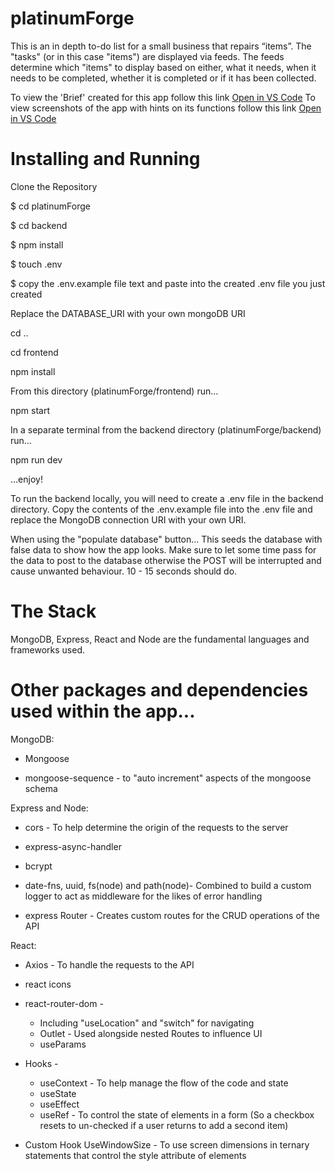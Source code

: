 # platinumForge

This is an in depth to-do list for a small business that repairs “items”. The "tasks" (or in this case "items") are displayed via feeds. The feeds determine which "items" to display based on either, what it needs, when it needs to be completed, whether it is completed or if it has been collected.

To view the 'Brief' created for this app follow this link [Open in VS Code](Brief.txt)
To view screenshots of the app with hints on its functions follow this link [Open in VS Code](Screenshots)

# Installing and Running

Clone the Repository

$ cd platinumForge

$ cd backend

$ npm install

$ touch .env

$ copy the .env.example file text and paste into the created .env file you just created

Replace the DATABASE_URI with your own mongoDB URI

cd ..

cd frontend

npm install

From this directory (platinumForge/frontend) run…

npm start

In a separate terminal from the backend directory (platinumForge/backend) run…

npm run dev

…enjoy!

To run the backend locally, you will need to create a .env file in the backend directory. Copy the contents of the .env.example file into the .env file and replace the MongoDB connection URI with your own URI.

When using the "populate database" button... This seeds the database with false data to show how the app looks. Make sure to let some time pass for the data to post to the database otherwise the POST will be interrupted and cause unwanted behaviour. 10 - 15 seconds should do.

# The Stack

MongoDB, Express, React and Node are the fundamental languages and frameworks used.

# Other packages and dependencies used within the app...

MongoDB:

- Mongoose

- mongoose-sequence - to "auto increment" aspects of the mongoose schema

Express and Node:

- cors - To help determine the origin of the requests to the server

- express-async-handler

- bcrypt

- date-fns, uuid, fs(node) and path(node)- Combined to build a custom logger to act as middleware for the likes of error handling

- express Router - Creates custom routes for the CRUD operations of the API

React:

- Axios - To handle the requests to the API

- react icons

- react-router-dom -

  - Including "useLocation" and "switch" for navigating
  - Outlet - Used alongside nested Routes to influence UI
  - useParams

- Hooks -

  - useContext - To help manage the flow of the code and state
  - useState
  - useEffect
  - useRef - To control the state of elements in a form (So a checkbox resets to un-checked if a user returns to add a second item)

- Custom Hook UseWindowSize - To use screen dimensions in ternary statements that control the style attribute of elements

